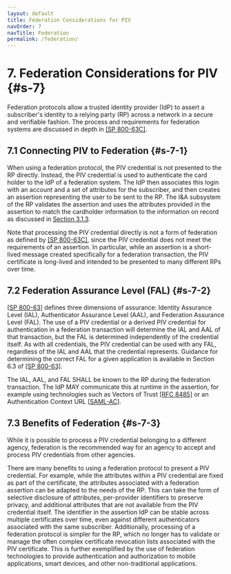 ```yaml
---
layout: default
title: Federation Considerations for PIV
navOrder: 7
navTitle: Federation
permalink: /federation/
---
```


# 7. Federation Considerations for PIV {#s-7}

Federation protocols allow a trusted identity provider (IdP) to assert a subscriber's identity to a relying party (RP) across a network in a secure and verifiable fashion. The process and requirements for federation systems are discussed in depth in [[SP 800-63C]](../_Appendix/references.md#ref-SP-800-63C). 

## 7.1 Connecting PIV to Federation {#s-7-1}

When using a federation protocol, the PIV credential is not presented to the RP directly. Instead, the PIV credential is used to authenticate the card holder to the IdP of a federation system. The IdP then associates this login with an account and a set of attributes for the subscriber, and then creates an assertion representing the user to be sent to the RP. The I&A subsystem of the RP validates the assertion and uses the attributes provided in the assertion to match the cardholder information to the information on record as discussed in [Section 3.1.3](system.md#s-3-1-3).

Note that processing the PIV credential directly is not a form of federation as defined by [[SP 800-63C]](../_Appendix/references.md#ref-SP-800-63C), since the PIV credential does not meet the requirements of an assertion. In particular, while an assertion is a short-lived message created specifically for a federation transaction, the PIV certificate is long-lived and intended to be presented to many different RPs over time.

## 7.2 Federation Assurance Level (FAL) {#s-7-2}

[[SP 800-63]](../_Appendix/references.md#ref-SP-800-63) defines three dimensions of assurance: Identity Assurance Level (IAL), Authenticator Assurance Level (AAL), and Federation Assurance Level (FAL). The use of a PIV credential or a derived PIV credential for authentication in a federation transaction will determine the IAL and AAL of that transaction, but the FAL is determined independently of the credential itself. As with all credentials, the PIV credential can be used with any FAL, regardless of the IAL and AAL that the credential represents. Guidance for determining the correct FAL for a given application is available in Section 6.3 of [[SP 800-63]](../_Appendix/references.md#ref-SP-800-63).

The IAL, AAL, and FAL SHALL be known to the RP during the federation transaction. The IdP MAY communicate this at runtime in the assertion, for example using technologies such as Vectors of Trust [[RFC 8485]](../_Appendix/references.md#ref-RFC8485) or an Authentication Context URL [[SAML-AC]](../_Appendix/references.md#ref-SAML-AC).

## 7.3 Benefits of Federation {#s-7-3}

While it is possible to process a PIV credential belonging to a different agency, federation is the recommended way for an agency to accept and process PIV credentials from other agencies.

There are many benefits to using a federation protocol to present a PIV credential. For example, while the attributes within a PIV credential are fixed as part of the certificate, the attributes associated with a federation assertion can be adapted to the needs of the RP. This can take the form of selective disclosure of attributes, per-provider identifiers to preserve privacy, and additional attributes that are not available from the PIV credential itself. The identifier in the assertion IdP can be stable across multiple certificates over time, even against different authenticators associated with the same subscriber. Additionally, processing of a federation protocol is simpler for the RP, which no longer has to validate or manage the often complex certificate revocation lists associated with the PIV certificate. This is further exemplified by the use of federation technologies to provide authentication and authorization to mobile applications, smart devices, and other non-traditional applications. 
